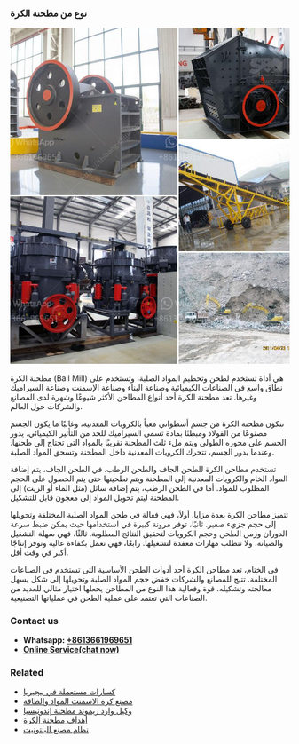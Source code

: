 <h3>نوع من مطحنة الكرة</h3><img src='1701854410.jpg' alt=''><p>مطحنة الكرة (Ball Mill) هي أداة تستخدم لطحن وتحطيم المواد الصلبة، وتستخدم على نطاق واسع في الصناعات الكيميائية وصناعة البناء وصناعة الإسمنت وصناعة السيراميك وغيرها. تعد مطحنة الكرة أحد أنواع المطاحن الأكثر شيوعًا وشهرة لدى المصانع والشركات حول العالم.</p><p>تتكون مطحنة الكرة من جسم أسطواني معبأ بالكرويات المعدنية، وغالبًا ما يكون الجسم مصنوعًا من الفولاذ ومبطنًا بمادة تسمى السيراميك للحد من التأثير الكيميائي. يدور الجسم على محوره الطولي ويتم ملء ثلث المطحنة تقريبًا بالمواد التي تحتاج إلى طحنها. وعندما يدور الجسم، تتحرك الكرويات المعدنية داخل المطحنة وتسحق المواد الصلبة.</p><p>تستخدم مطاحن الكرة للطحن الجاف والطحن الرطب. في الطحن الجاف، يتم إضافة المواد الخام والكرويات المعدنية إلى المطحنة ويتم تطحينها حتى يتم الحصول على الحجم المطلوب للمواد. أما في الطحن الرطب، يتم إضافة سائل (مثل الماء أو الزيت) إلى المطحنة ليتم تحويل المواد إلى معجون قابل للتشكيل.</p><p>تتميز مطاحن الكرة بعدة مزايا. أولاً، فهي فعالة في طحن المواد الصلبة المختلفة وتحويلها إلى حجم جزيء صغير. ثانيًا، توفر مرونة كبيرة في استخدامها حيث يمكن ضبط سرعة الدوران وزمن الطحن وحجم الكرويات لتحقيق النتائج المطلوبة. ثالثًا، فهي سهلة التشغيل والصيانة، ولا تتطلب مهارات معقدة لتشغيلها. رابعًا، فهي تعمل بكفاءة عالية وتوفر إنتاجًا أكبر في وقت أقل.</p><p>في الختام، تعد مطاحن الكرة أحد أدوات الطحن الأساسية التي تستخدم في الصناعات المختلفة. تتيح للمصانع والشركات خفض حجم المواد الصلبة وتحويلها إلى شكل يسهل معالجته وتشكيله. قوة وفعالية هذا النوع من المطاحن يجعلها اختيار مثالي للعديد من الصناعات التي تعتمد على عملية الطحن في عملياتها التصنيعية.</p><h3>Contact us</h3><ul><li><strong>Whatsapp:&nbsp;<a href="https://wa.me/8613661969651">+8613661969651</a></strong></li><li><a href="https://swt.shibang-china.com/?git&amp;zhl&amp;نوع من مطحنة الكرة"><strong>Online Service(chat now)</strong></a></li></ul><h3>Related</h3><ul><li><a href='كسارات مستعملة في نيجيريا.md'>كسارات مستعملة في نيجيريا</a></li><li><a href='مصنع كرة الاسمنت المواد والطاقة.md'>مصنع كرة الاسمنت المواد والطاقة</a></li><li><a href='وكيل وارد ريموند مطحنة إندونيسيا.md'>وكيل وارد ريموند مطحنة إندونيسيا</a></li><li><a href='أهداف مطحنة الكرة.md'>أهداف مطحنة الكرة</a></li><li><a href='نظام مصنع البنتونيت.md'>نظام مصنع البنتونيت</a></li></ul>